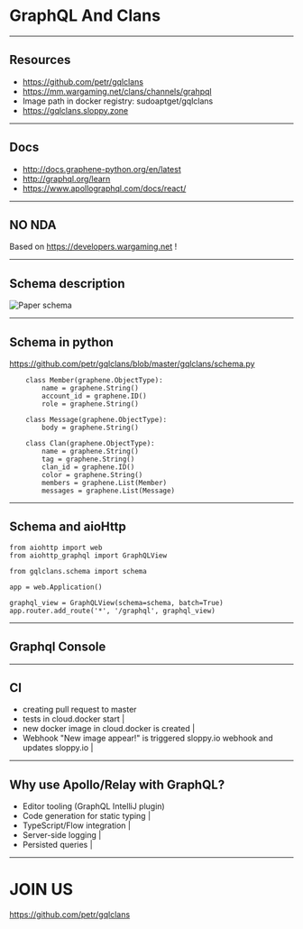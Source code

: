 
# GraphQL And Clans

---

## Resources

- https://github.com/petr/gqlclans
- https://mm.wargaming.net/clans/channels/grahpql
- Image path in docker registry: sudoaptget/gqlclans
- https://gqlclans.sloppy.zone

---

## Docs

- http://docs.graphene-python.org/en/latest
- http://graphql.org/learn
- https://www.apollographql.com/docs/react/

---

## NO NDA

Based on https://developers.wargaming.net !

---

## Schema description

![Paper schema](https://photos-2.dropbox.com/t/2/AAAdhky1jBy6Q79TueVcrwmbDqi8rdkXysvGTG3dyyZicg/12/7681788/jpeg/32x32/1/_/1/2/%D0%A4%D0%B0%D0%B9%D0%BB%2023.11.17%2C%2014%2011%2035.jpeg/EMS_2gUYzj8gBygH/eNW7KoYDuFWOmYtHx6pGb11J3jPJI0PhjW9JnwkXCP8?size=2048x1536&size_mode=3)

---

## Schema in python

https://github.com/petr/gqlclans/blob/master/gqlclans/schema.py

```
    class Member(graphene.ObjectType):
        name = graphene.String()
        account_id = graphene.ID()
        role = graphene.String()

    class Message(graphene.ObjectType):
        body = graphene.String()

    class Clan(graphene.ObjectType):
        name = graphene.String()
        tag = graphene.String()
        clan_id = graphene.ID()
        color = graphene.String()
        members = graphene.List(Member)
        messages = graphene.List(Message)
```

---

## Schema and aioHttp

```
from aiohttp import web
from aiohttp_graphql import GraphQLView

from gqlclans.schema import schema

app = web.Application()

graphql_view = GraphQLView(schema=schema, batch=True)
app.router.add_route('*', '/graphql', graphql_view)

```

---

## Graphql Console

---

## CI

- creating pull request to master
- tests in cloud.docker start |
- new docker image in cloud.docker is created |
- Webhook "New image appear!" is triggered sloppy.io webhook and updates sloppy.io |

---

## Why use Apollo/Relay with GraphQL?

- Editor tooling (GraphQL IntelliJ plugin)
- Code generation for static typing |
- TypeScript/Flow integration |
- Server-side logging  |
- Persisted queries |

---

# JOIN US

https://github.com/petr/gqlclans
